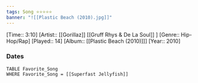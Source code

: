 ```yaml
---
tags: Song ⭐⭐⭐⭐⭐ 
banner: "![[Plastic Beach (2010).jpg]]"
---
```

[Time:: 3:10]
[Artist:: [[Gorillaz]] [[Gruff Rhys & De La Soul]] ]
[Genre:: Hip-Hop/Rap]
[Played:: 14]
[Album:: [[Plastic Beach (2010)]]]
[Year:: 2010]
### Dates
````dataview
TABLE Favorite_Song
WHERE Favorite_Song = [[Superfast Jellyfish]]
````